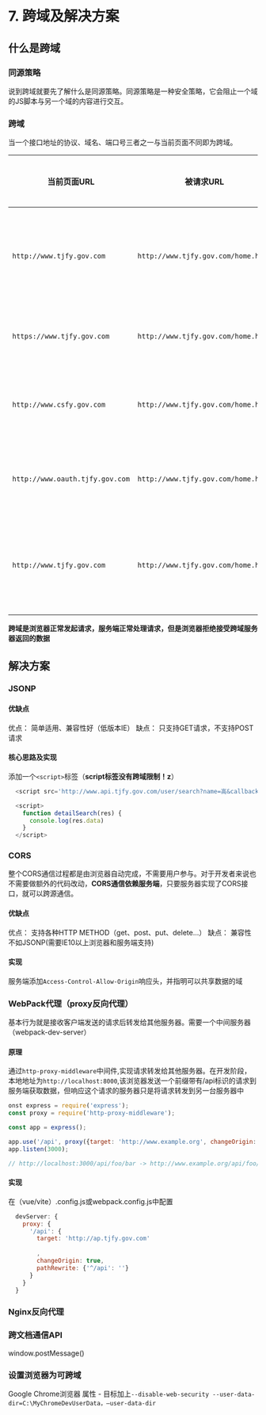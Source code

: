 # 7. 跨域及解决方案

## 什么是跨域

### 同源策略

说到跨域就要先了解什么是同源策略。同源策略是一种安全策略，它会阻止一个域的JS脚本与另一个域的内容进行交互。

### 跨域

当一个接口地址的协议、域名、端口号三者之一与当前页面不同即为跨域。

|当前页面URL|被请求URL|是否跨域|原因|
|--|--|--|--|
|```http://www.tjfy.gov.com```|```http://www.tjfy.gov.com/home.html```|否|协议域名端口一致|
|```https://www.tjfy.gov.com```|```http://www.tjfy.gov.com/home.html```|是|协议不一致|
|```http://www.csfy.gov.com```|```http://www.tjfy.gov.com/home.html```|是|主域名不一致|
|```http://www.oauth.tjfy.gov.com```|```http://www.tjfy.gov.com/home.html```|是|子域名不一致|
|```http://www.tjfy.gov.com```|```http://www.tjfy.gov.com/home.html```|否|协议域名端口一致|

**跨域是浏览器正常发起请求，服务端正常处理请求，但是浏览器拒绝接受跨域服务器返回的数据**

## 解决方案

### JSONP
  
  #### 优缺点

  优点： 简单适用、兼容性好（低版本IE）
  缺点： 只支持GET请求，不支持POST请求

  #### 核心思路及实现

  添加一个```<script>```标签（**script标签没有跨域限制！z**）
  
  ```js
    <script src='http://www.api.tjfy.gov.com/user/search?name=高&callback=detailSearch'></script>

    <script>
      function detailSearch(res) {
        console.log(res.data)
      }
    </script> 
  ```

### CORS

整个CORS通信过程都是由浏览器自动完成，不需要用户参与。对于开发者来说也不需要做额外的代码改动，**CORS通信依赖服务端**，只要服务器实现了CORS接口，就可以跨源通信。

#### 优缺点

优点： 支持各种HTTP METHOD（get、post、put、delete...）
缺点： 兼容性不如JSONP(需要IE10以上浏览器和服务端支持)

#### 实现

服务端添加```Access-Control-Allow-Origin```响应头，并指明可以共享数据的域

### WebPack代理（proxy反向代理）
  
基本行为就是接收客户端发送的请求后转发给其他服务器。需要一个中间服务器（webpack-dev-server）

#### 原理

通过```http-proxy-middleware```中间件,实现请求转发给其他服务器。在开发阶段，本地地址为```http://localhost:8000```,该浏览器发送一个前缀带有/api标识的请求到服务端获取数据，但响应这个请求的服务器只是将请求转发到另一台服务器中

```js
onst express = require('express');
const proxy = require('http-proxy-middleware');

const app = express();

app.use('/api', proxy({target: 'http://www.example.org', changeOrigin: true}));
app.listen(3000);

// http://localhost:3000/api/foo/bar -> http://www.example.org/api/foo/bar
```

#### 实现

在（vue/vite）.config.js或webpack.config.js中配置

```js
  devServer: {
    proxy: {
      '/api': {
        target: 'http://ap.tjfy.gov.com'
        
        ,
        changeOrigin: true,
        pathRewrite: {'^/api': ''}
      }
    }
  }
```

### Nginx反向代理
### 跨文档通信API

window.postMessage()

### 设置浏览器为可跨域

Google Chrome浏览器 属性 - 目标加上```--disable-web-security --user-data-dir=C:\MyChromeDevUserData，–user-data-dir```